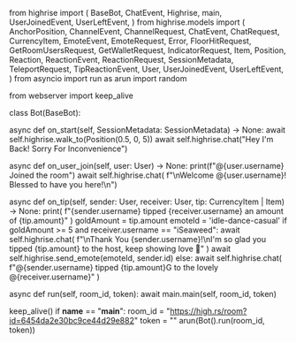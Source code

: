 from highrise import (
BaseBot,
ChatEvent,
Highrise,
main,
UserJoinedEvent,
UserLeftEvent,
)
from highrise.models import (
AnchorPosition,
ChannelEvent,
ChannelRequest,
ChatEvent,
ChatRequest,
CurrencyItem,
EmoteEvent,
EmoteRequest,
Error,
FloorHitRequest,
GetRoomUsersRequest,
GetWalletRequest,
IndicatorRequest,
Item,
Position,
Reaction,
ReactionEvent,
ReactionRequest,
SessionMetadata,
TeleportRequest,
TipReactionEvent,
User,
UserJoinedEvent,
UserLeftEvent,
)
from asyncio import run as arun
import random

from webserver import keep_alive

class Bot(BaseBot):

async def on_start(self, SessionMetadata: SessionMetadata) -> None:
await self.highrise.walk_to(Position(0.5, 0, 5))
await self.highrise.chat("Hey I'm Back! Sorry For Inconvenience")

async def on_user_join(self, user: User) -> None:
print(f"@{user.username} Joined the room")
await self.highrise.chat(
f"\nWelcome @{user.username}! Blessed to have you here!\n")

async def on_tip(self, sender: User, receiver: User,
tip: CurrencyItem | Item) -> None:
print(
f"{sender.username} tipped {receiver.username} an amount of {tip.amount}"
)
goldAmount = tip.amount
emoteId = 'idle-dance-casual'
if goldAmount >= 5 and receiver.username == "iSeaweed":
await self.highrise.chat(
f"\nThank You {sender.username}!\nI'm so glad you tipped {tip.amount} to the host, keep showing love 💙"
)
await self.highrise.send_emote(emoteId, sender.id)
else:
await self.highrise.chat(
f"@{sender.username} tipped {tip.amount}G to the lovely @{receiver.username}"
)

async def run(self, room_id, token):
await main.main(self, room_id, token)

keep_alive()
if __name__ == "__main__":
room_id = "https://high.rs/room?id=6454da2e30bc9ce44d29e882"
token = ""
arun(Bot().run(room_id, token))
